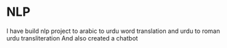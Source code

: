 # NLP
I have build nlp project to arabic to urdu word translation and urdu to roman urdu transliteration 
And also created a chatbot 
